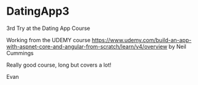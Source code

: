 # DatingApp3
3rd Try at the Dating App Course

Working from the UDEMY course https://www.udemy.com/build-an-app-with-aspnet-core-and-angular-from-scratch/learn/v4/overview
by Neil Cummings

Really good course, long but covers a lot!

Evan
